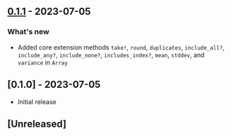 ## [0.1.1](https://github.com/shivam091/core_extensions/compare/v0.1.0...v0.1.1) - 2023-07-05

### What's new

- Added core extension methods `take!`, `round`, `duplicates`, `include_all?`, `include_any?`, `include_none?`, `includes_index?`, `mean`, `stddev`, and `variance` in `Array`

## [0.1.0] - 2023-07-05

- Initial release

## [Unreleased]
